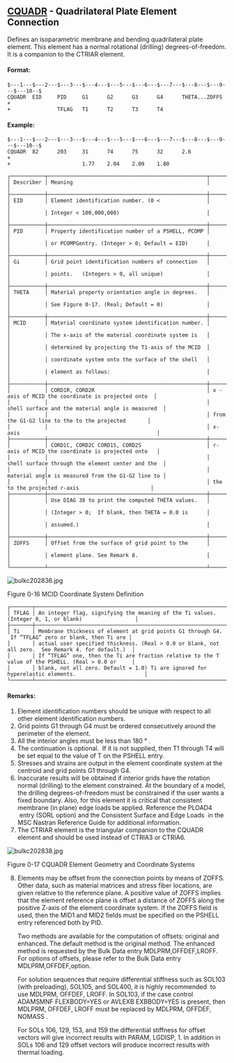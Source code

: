 ## [CQUADR](https://help.hexagonmi.com/bundle/MSC_Nastran_2022.4/page/Nastran_Combined_Book/qrg/bulkc2/TOC.CQUADR.xhtml) - Quadrilateral Plate Element Connection

Defines an isoparametric membrane and bending quadrilateral plate element. This element has a normal rotational (drilling) degrees-of-freedom. It is a companion to the CTRIAR element.

#### Format:

```nastran
$---1---$---2---$---3---$---4---$---5---$---6---$---7---$---8---$---9---$---10--$
CQUADR  EID     PID     G1      G2      G3      G4      THETA...ZOFFS   +       
+               TFLAG   T1      T2      T3      T4                              
```

#### Example:

```nastran
$---1---$---2---$---3---$---4---$---5---$---6---$---7---$---8---$---9---$---10--$
CQUADR  82      203     31      74      75      32      2.6             +       
+                       1.77    2.04    2.09    1.80                            
```

```text
┌───────────┬───────────────────────────────────────────────────┬───────────────────────────────────────────────────┐
│ Describer │ Meaning                                           │                                                   │
├───────────┼───────────────────────────────────────────────────┼───────────────────────────────────────────────────┤
│ EID       │ Element identification number. (0 <               │                                                   │
│           │ Integer < 100,000,000)                            │                                                   │
├───────────┼───────────────────────────────────────────────────┼───────────────────────────────────────────────────┤
│ PID       │ Property identification number of a PSHELL, PCOMP │                                                   │
│           │ or PCOMPGentry. (Integer > 0; Default = EID)      │                                                   │
├───────────┼───────────────────────────────────────────────────┼───────────────────────────────────────────────────┤
│ Gi        │ Grid point identification numbers of connection   │                                                   │
│           │ points.   (Integers > 0, all unique)              │                                                   │
├───────────┼───────────────────────────────────────────────────┼───────────────────────────────────────────────────┤
│ THETA     │ Material property orientation angle in degrees.   │                                                   │
│           │ See Figure 0-17. (Real; Default = 0)              │                                                   │
├───────────┼───────────────────────────────────────────────────┼───────────────────────────────────────────────────┤
│ MCID      │ Material coordinate system identification number. │                                                   │
│           │ The x-axis of the material coordinate system is   │                                                   │
│           │ determined by projecting the T1-axis of the MCID  │                                                   │
│           │ coordinate system onto the surface of the shell   │                                                   │
│           │ element as follows:                               │                                                   │
├───────────┼───────────────────────────────────────────────────┼───────────────────────────────────────────────────┤
│           │ CORD1R, CORD2R                                    │ x -axis of MCID the coordinate is projected onto  │
│           │                                                   │ shell surface and the material angle is measured  │
│           │                                                   │ from the G1-G2 line to the to the projected       │
│           │                                                   │ x-axis                                            │
├───────────┼───────────────────────────────────────────────────┼───────────────────────────────────────────────────┤
│           │ CORD1C, CORD2C CORD1S, CORD2S                     │ r-axis of MCID the coordinate is projected onto   │
│           │                                                   │ shell surface through the element center and the  │
│           │                                                   │ material angle is measured from the G1-G2 line to │
│           │                                                   │ the to the projected r-axis                       │
├───────────┼───────────────────────────────────────────────────┼───────────────────────────────────────────────────┤
│           │ Use DIAG 38 to print the computed THETA values.   │                                                   │
│           │ (Integer > 0;  If blank, then THETA = 0.0 is      │                                                   │
│           │ assumed.)                                         │                                                   │
├───────────┼───────────────────────────────────────────────────┼───────────────────────────────────────────────────┤
│ ZOFFS     │ Offset from the surface of grid point to the      │                                                   │
│           │ element plane. See Remark 8.                      │                                                   │
└───────────┴───────────────────────────────────────────────────┴───────────────────────────────────────────────────┘
```

![bulkc202836.jpg](https://help-be.hexagonmi.com/bundle/MSC_Nastran_2022.4/page/Nastran_Combined_Book/qrg/bulkc2/../../../assets/bulkc202836.jpg?_LANG=enus)

Figure 0-16   MCID Coordinate System Definition

```text
┌───────┬────────────────────────────────────────────────────────────────────────────────────────────────────┐
│ TFLAG │ An integer flag, signifying the meaning of the Ti values. (Integer 0, 1, or blank)                 │
├───────┼────────────────────────────────────────────────────────────────────────────────────────────────────┤
│ Ti    │ Membrane thickness of element at grid points G1 through G4.  If “TFLAG” zero or blank, then Ti are │
│       │ actual user specified thickness. (Real > 0.0 or blank, not all zero.  See Remark 4. for default.)  │
│       │ If “TFLAG” one, then the Ti are fraction relative to the T value of the PSHELL. (Real > 0.0 or     │
│       │ blank, not all zero. Default = 1.0) Ti are ignored for hyperelastic elements.                      │
└───────┴────────────────────────────────────────────────────────────────────────────────────────────────────┘
```

#### Remarks:

1. Element identification numbers should be unique with respect to all other element identification numbers.
2. Grid points G1 through G4 must be ordered consecutively around the perimeter of the element.
3. All the interior angles must be less than 180 ° .
4. The continuation is optional.  If it is not supplied, then T1 through T4 will be set equal to the value of T on the PSHELL entry.
5. Stresses and strains are output in the element coordinate system at the centroid and grid points G1 through G4.
6. Inaccurate results will be obtained if interior grids have the rotation normal (drilling) to the element constrained. At the boundary of a model, the drilling degrees-of-freedom must be constrained if the user wants a fixed boundary. Also, for this element it is critical that consistent membrane (in plane) edge loads be applied. Reference the  PLOAD4  entry (SORL option) and the  Consistent Surface and Edge Loads  in the  MSC Nastran Reference Guide  for additional information.
7. The CTRIAR element is the triangular companion to the CQUADR element and should be used instead of CTRlA3 or CTRlA6.

![bulkc202838.jpg](https://help-be.hexagonmi.com/bundle/MSC_Nastran_2022.4/page/Nastran_Combined_Book/qrg/bulkc2/../../../assets/bulkc202838.jpg?_LANG=enus)

Figure 0-17 CQUADR Element Geometry and Coordinate Systems

8. Elements may be offset from the connection points by means of ZOFFS. Other data, such as material matrices and stress fiber locations, are given relative to the reference plane. A positive value of ZOFFS implies that the element reference plane is offset a distance of ZOFFS along the positive Z-axis of the element coordinate system. If the ZOFFS field is used, then the MID1 and MID2 fields must be specified on the PSHELL entry referenced both by PID.

     Two methods are available for the computation of offsets: original and enhanced. The default method is the original method. The enhanced method is requested by the Bulk Data entry MDLPRM,OFFDEF,LROFF. For options of offsets, please refer to the Bulk Data entry MDLPRM,OFFDEF,option.

     For solution sequences that require differential stiffness such as SOL103 (with preloading), SOL105, and SOL400,  it is highly recommended  to use MDLPRM, OFFDEF, LROFF. In SOL103, if the case control ADAMSMNF FLEXBODY=YES or AVLEXB EXBBODY=YES is present, then MDLPRM, OFFDEF, LROFF must be replaced by  MDLPRM, OFFDEF, NOMASS .

     For SOLs 106, 129, 153, and 159 the differential stiffness for offset vectors will give incorrect results with PARAM, LGDISP, 1. In addition in SOLs 106 and 129 offset vectors will produce incorrect results with thermal loading.
